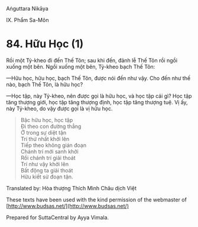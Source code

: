  

Aṅguttara Nikāya

IX. Phẩm Sa-Môn

# 84\. Hữu Học (1)

Rồi một Tỷ-kheo đi đến Thế Tôn; sau khi đến, đảnh lễ Thế Tôn rồi ngồi xuống một bên. Ngồi xuống một bên, Tỷ-kheo bạch Thế Tôn:

—Hữu học, hữu học, bạch Thế Tôn, được nói đến như vậy. Cho đến như thế nào, bạch Thế Tôn, là hữu học?

—Học tập, này Tỷ-kheo, nên được gọi là hữu học, và học tập cái gì? Học tập tăng thượng giới, học tập tăng thượng định, học tập tăng thượng tuệ. Vị ấy, này Tỷ-kheo, do vậy được gọi là vị hữu học.

> Bậc hữu học, học tập  
> Ði theo con đường thẳng  
> Ở trong sự diệt tận  
> Trí thứ nhất khởi lên  
> Tiếp theo không gián đoạn  
> Chánh trí mới sanh khởi  
> Rồi chánh trí giải thoát  
> Trí như vậy khởi lên  
> Bất động ta giải thoát  
> Hữu kiết sử đoạn tận.

Translated by: Hòa thượng Thích Minh Châu dịch Việt

These texts have been used with the kind permission of the webmaster of [http://www.budsas.net/](http://www.budsas.net/)

Prepared for SuttaCentral by Ayya Vimala.